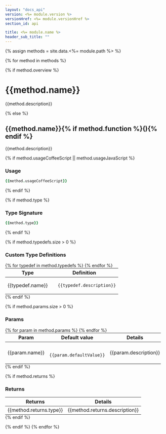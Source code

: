 ```yaml
---
layout: "docs_api"
version: <%= module.version %>
versionHref: <%= module.versionHref %>
section_id: api

title: <%= module.name %>
header_sub_title: ""
---
```


{% assign methods = site.data.<%= module.path %> %}

{% for method in methods %}

{% if method.overview %}
# {{method.name}}

{{method.description}}

{% else %}

## {{method.name}}{% if method.function %}(){% endif %}

{{method.description}}

{% if method.usageCoffeeScript || method.usageJavaScript %}
### Usage
```coffeescript
{{method.usageCoffeeScript}}
```
{% endif %}

{% if method.type %}
### Type Signature
```coffeescript
{{method.type}}
```
{% endif %}

{% if method.typedefs.size > 0 %}
### Custom Type Definitions
<table class="table" style="margin:0;">
  <thead>
    <tr>
      <th>Type</th>
      <th>Definition</th>
    </tr>
  </thead>
  <tbody>
  {% for typedef in method.typedefs %}
  <tr>
  <td>
  {{typedef.name}}
  </td>
  <td class="highlight">
  <code class="language-coffeescript" data-lang="coffeescript">
  {{typedef.description}}
  </code>
  </td>
  </tr>
  {% endfor %}
</table>
{% endif %}

{% if method.params.size > 0 %}
### Params
<table class="table" style="margin:0;">
  <thead>
    <tr>
      <th>Param</th>
      <th>Default value</th>
      <th>Details</th>
    </tr>
  </thead>
  <tbody>
  {% for param in method.params %}
  <tr>
  <td>
  {{param.name}}
  </td>
  <td class="highlight">
  <code class="language-coffeescript" data-lang="coffeescript">
  {{param.defaultValue}}
  </code>
  </td>
  <td>
  {{param.description}}
  </td>
  </tr>
  {% endfor %}
</table>
{% endif %}

{% if method.returns %}
### Returns
<table class="table" style="margin:0;">
  <thead>
    <tr>
      <th>Returns</th>
      <th>Details</th>
    </tr>
  </thead>
  <tbody>
  <tr>
  <td>
  {{method.returns.type}}
  </td>
  <td>
  {{method.returns.description}}
  </td>
  </tr>
</table>
{% endif %}

{% endif %}
{% endfor %}
